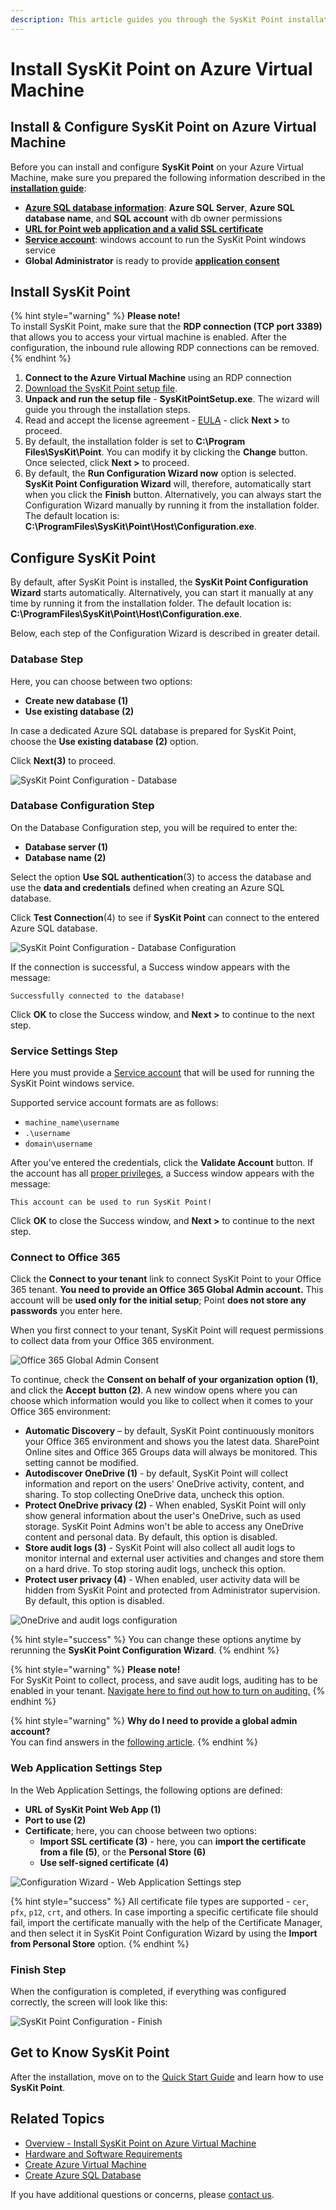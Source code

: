 ```yaml
---
description: This article guides you through the SysKit Point installation.
---
```


# Install SysKit Point on Azure Virtual Machine

## Install & Configure SysKit Point on Azure Virtual Machine

Before you can install and configure **SysKit Point** on your Azure Virtual Machine, make sure you prepared the following information described in the [**installation guide**](overview.md):

* [**Azure SQL database information**](create-azure-sql-database.md#output): **Azure SQL Server**, **Azure SQL database name**, and **SQL account** with db owner permissions 
* [**URL for Point web application and a valid SSL certificate**](ssl-certificate.md#output)
* [**Service account**](additional-vm-configuration.md#service-account): windows account to run the SysKit Point windows service
* **Global Administrator** is ready to provide [**application consent**](https://github.com/SysKitTeam/docs-point/tree/7e90de9712318651405813e82777e5dd7ecf54b6/requirements/permission-requirements/README.md#global-administrator)

## Install SysKit Point

{% hint style="warning" %}
**Please note!**  
To install SysKit Point, make sure that the **RDP connection \(TCP port 3389\)** that allows you to access your virtual machine is enabled. After the configuration, the inbound rule allowing RDP connections can be removed.
{% endhint %}

1. **Connect to the Azure Virtual Machine** using an RDP connection
2. [Download the SysKit Point setup file](https://my.syskit.com/).
3. **Unpack and run the setup file** - **SysKitPointSetup.exe**. The wizard will guide you through the installation steps.
4. Read and accept the license agreement - [EULA](https://www.syskit.com/eula/) - click **Next &gt;** to proceed.
5. By default, the installation folder is set to **C:\Program Files\SysKit\Point**. You can modify it by clicking the **Change** button. Once selected, click **Next &gt;** to proceed. 
6. By default, the **Run Configuration Wizard now** option is selected. **SysKit Point Configuration Wizard** will, therefore, automatically start when you click the **Finish** button. Alternatively, you can always start the Configuration Wizard manually by running it from the installation folder. The default location is: **C:\ProgramFiles\SysKit\Point\Host\Configuration.exe**.

## Configure SysKit Point

By default, after SysKit Point is installed, the **SysKit Point Configuration Wizard** starts automatically. Alternatively, you can start it manually at any time by running it from the installation folder. The default location is: **C:\ProgramFiles\SysKit\Point\Host\Configuration.exe**.

Below, each step of the Configuration Wizard is described in greater detail.

### Database Step

Here, you can choose between two options:

* **Create new database \(1\)**
* **Use existing database \(2\)**

In case a dedicated Azure SQL database is prepared for SysKit Point, choose the **Use existing database \(2\)** option.

Click **Next\(3\)** to proceed.

![SysKit Point Configuration - Database](../../.gitbook/assets/install-syskit-point-on-premises_database-step%20%283%29.png)

### Database Configuration Step

On the Database Configuration step, you will be required to enter the:

* **Database server \(1\)**
* **Database name \(2\)**

Select the option **Use SQL authentication**\(3\) to access the database and use the **data and credentials** defined when creating an Azure SQL database.

Click **Test Connection**\(4\) to see if **SysKit Point** can connect to the entered Azure SQL database.

![SysKit Point Configuration - Database Configuration](../../.gitbook/assets/install-syskit-point-on-azure-vm_database-configuration-step.png)

If the connection is successful, a Success window appears with the message:

`Successfully connected to the database!`

Click **OK** to close the Success window, and **Next &gt;** to continue to the next step.

### Service Settings Step

Here you must provide a [Service account](additional-vm-configuration.md#service-account) that will be used for running the SysKit Point windows service.

Supported service account formats are as follows:

* `machine_name\username`
* `.\username`
* `domain\username`

After you've entered the credentials, click the **Validate Account** button. If the account has all [proper privileges](additional-vm-configuration.md#service-account), a Success window appears with the message:

`This account can be used to run SysKit Point!`

Click **OK** to close the Success window, and **Next &gt;** to continue to the next step.

### Connect to Office 365

Click the **Connect to your tenant** link to connect SysKit Point to your Office 365 tenant. **You need to provide an Office 365 Global Admin account.** This account will be **used only for the initial setup**; Point **does not store any passwords** you enter here.

When you first connect to your tenant, SysKit Point will request permissions to collect data from your Office 365 environment.

![Office 365 Global Admin Consent](../../.gitbook/assets/permission_requirements_global_administrator_consent%20%283%29%20%284%29%20%281%29.png)

To continue, check the **Consent on behalf of your organization** **option \(1\)**, and click the **Accept** **button \(2\)**. A new window opens where you can choose which information would you like to collect when it comes to your Office 365 environment:

* **Automatic Discovery** – by default, SysKit Point continuously monitors your Office 365 environment and shows you the latest data. SharePoint Online sites and Office 365 Groups data will always be monitored. This setting cannot be modified.
* **Autodiscover OneDrive \(1\)** - by default, SysKit Point will collect information and report on the users' OneDrive activity, content, and sharing. To stop collecting OneDrive data, uncheck this option.
* **Protect OneDrive privacy \(2\)** - When enabled, SysKit Point will only show general information about the user's OneDrive, such as used storage. SysKit Point Admins won't be able to access any OneDrive content and personal data. By default, this option is disabled.
* **Store audit logs \(3\)** - SysKit Point will also collect all audit logs to monitor internal and external user activities and changes and store them on a hard drive. To stop storing audit logs, uncheck this option.
* **Protect user privacy \(4\)** - When enabled, user activity data will be hidden from SysKit Point and protected from Administrator supervision. By default, this option is disabled.

![OneDrive and audit logs configuration](../../.gitbook/assets/install-syskit-point-on-azure-vm_configure-od-audit%20%283%29.png)

{% hint style="success" %}
You can change these options anytime by rerunning the **SysKit Point Configuration Wizard**.
{% endhint %}

{% hint style="warning" %}
**Please note!**  
For SysKit Point to collect, process, and save audit logs, auditing has to be enabled in your tenant. [Navigate here to find out how to turn on auditing.](../../faq/turn-on-auditing.md)
{% endhint %}

{% hint style="warning" %}
**Why do I need to provide a global admin account?**  
You can find answers in the [following article](../../requirements/permission-requirements.md#office-365).
{% endhint %}

### Web Application Settings Step

In the Web Application Settings, the following options are defined:

* **URL of SysKit Point Web App \(1\)**
* **Port to use \(2\)**
* **Certificate**; here, you can choose between two options:
  * **Import SSL certificate \(3\)** - here, you can **import the certificate from a file \(5\)**, or the **Personal Store \(6\)**
  * **Use self-signed certificate \(4\)**

![Configuration Wizard - Web Application Settings step](../../.gitbook/assets/install-syskit-point-on-azure-vm_webapp-settings-step.png)

{% hint style="success" %}
All certificate file types are supported - `cer`, `pfx`, `p12`, `crt`, and others. In case importing a specific certificate file should fail, import the certificate manually with the help of the Certificate Manager, and then select it in SysKit Point Configuration Wizard by using the **Import from Personal Store** option.
{% endhint %}

### Finish Step

When the configuration is completed, if everything was configured correctly, the screen will look like this:

![SysKit Point Configuration - Finish](../../.gitbook/assets/install-syskit-point-on-azure-vm_finish-step%20%281%29%20%281%29.png)

## Get to Know SysKit Point

After the installation, move on to the [Quick Start Guide](../../how-to/syskit-point-quick-start-guide.md) and learn how to use **SysKit Point**.

## Related Topics

* [Overview - Install SysKit Point on Azure Virtual Machine](overview.md) 
* [Hardware and Software Requirements](hardware-software-requirements.md)
* [Create Azure Virtual Machine](create-azure-vm.md)
* [Create Azure SQL Database](create-azure-sql-database.md)

If you have additional questions or concerns, please [contact us](https://www.syskit.com/contact-us/).

